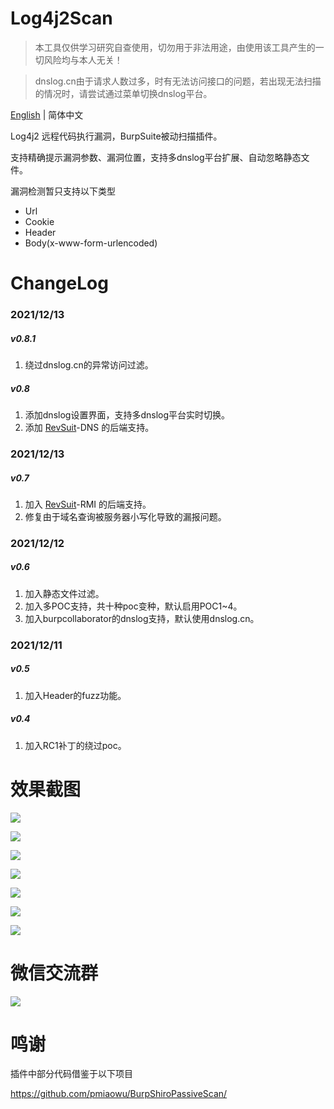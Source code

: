 # Log4j2Scan

> 本工具仅供学习研究自查使用，切勿用于非法用途，由使用该工具产生的一切风险均与本人无关！

> dnslog.cn由于请求人数过多，时有无法访问接口的问题，若出现无法扫描的情况时，请尝试通过菜单切换dnslog平台。

[English](./README.md) | 简体中文

Log4j2 远程代码执行漏洞，BurpSuite被动扫描插件。

支持精确提示漏洞参数、漏洞位置，支持多dnslog平台扩展、自动忽略静态文件。

漏洞检测暂只支持以下类型
- Url
- Cookie
- Header
- Body(x-www-form-urlencoded)

# ChangeLog
### 2021/12/13
##### v0.8.1
1. 绕过dnslog.cn的异常访问过滤。
##### v0.8
1. 添加dnslog设置界面，支持多dnslog平台实时切换。
2. 添加 [RevSuit](https://github.com/Li4n0/revsuit/)-DNS 的后端支持。
### 2021/12/13
##### v0.7
1. 加入 [RevSuit](https://github.com/Li4n0/revsuit/)-RMI 的后端支持。
2. 修复由于域名查询被服务器小写化导致的漏报问题。
### 2021/12/12
##### v0.6
1. 加入静态文件过滤。
2. 加入多POC支持，共十种poc变种，默认启用POC1~4。
3. 加入burpcollaborator的dnslog支持，默认使用dnslog.cn。
### 2021/12/11
##### v0.5
1. 加入Header的fuzz功能。
##### v0.4
1. 加入RC1补丁的绕过poc。

# 效果截图

![](screenshots/backends.png)

![](screenshots/ceye_backend.png)

![](screenshots/revsuit_rmi_backend.png)

![](screenshots/revsuit_dns_backend.png)

![](screenshots/poc_setting.png)

![](screenshots/fuzz_setting.png)

![](screenshots/detected.png)



# 微信交流群

![](wx_group_qrcode.png)

# 鸣谢
插件中部分代码借鉴于以下项目

https://github.com/pmiaowu/BurpShiroPassiveScan/
